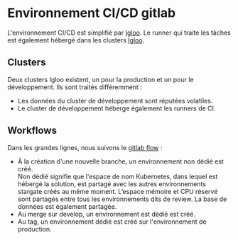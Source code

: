 # Environnement CI/CD gitlab

L'environnement CI/CD est simplifié par [Igloo](https://igloo.fabnum.fr).
Le runner qui traite les tâches est également hébergé dans les clusters [Igloo](https://igloo.fabnum.fr).

## Clusters

Deux clusters Igloo existent, un pour la production et un pour le développement. Ils sont traités différemment :
- Les données du cluster de développement sont réputées volatiles.
- Le cluster de développement héberge également les runners de CI.

## Workflows

Dans les grandes lignes, nous suivons le [gitlab flow](https://docs.gitlab.com/ee/topics/gitlab_flow.html) :

* À la création d'une nouvelle branche, un environnement non dédié est créé.  
  Non dédié signifie que l'espace de nom Kubernetes, dans lequel est hébergé la solution, est partagé avec les autres environnements stargate créés au même moment. L’espace mémoire et CPU réservé sont partagés entre tous les environnements dits de review. La base de données est également partagée.
* Au merge sur develop, un environnement est dédié est créé.
* Au tag, un environnement dédié est créé sur l'environnement de production.